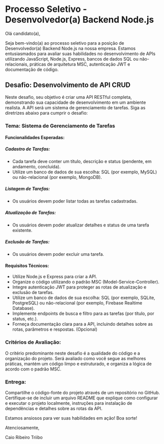 # Processo Seletivo - Desenvolvedor(a) Backend Node.js

Olá candidato(a),

Seja bem-vindo(a) ao processo seletivo para a posição de Desenvolvedor(a) Backend Node.js na nossa empresa. Estamos entusiasmados para avaliar suas habilidades no desenvolvimento de APIs utilizando JavaScript, Node.js, Express, bancos de dados SQL ou não-relacionais, práticas de arquitetura MSC, autenticação JWT e documentação de código.

## Desafio: Desenvolvimento de API CRUD

Neste desafio, seu objetivo é criar uma API RESTful completa, demonstrando sua capacidade de desenvolvimento em um ambiente realista. A API será um sistema de gerenciamento de tarefas. Siga as diretrizes abaixo para cumprir o desafio:

### Tema: Sistema de Gerenciamento de Tarefas

#### Funcionalidades Esperadas:

##### Cadastro de Tarefas:

- Cada tarefa deve conter um título, descrição e status (pendente, em andamento, concluída).
- Utilize um banco de dados de sua escolha: SQL (por exemplo, MySQL) ou não-relacional (por exemplo, MongoDB).

##### Listagem de Tarefas:

- Os usuários devem poder listar todas as tarefas cadastradas.

##### Atualização de Tarefas:

- Os usuários devem poder atualizar detalhes e status de uma tarefa existente.

##### Exclusão de Tarefas:

- Os usuários devem poder excluir uma tarefa.

#### Requisitos Técnicos:

- Utilize Node.js e Express para criar a API.
- Organize o código utilizando o padrão MSC (Model-Service-Controller).
- Integre autenticação JWT para proteger as rotas de atualização e exclusão de tarefas.
- Utilize um banco de dados de sua escolha: SQL (por exemplo, SQLite, PostgreSQL) ou não-relacional (por exemplo, Firebase Realtime Database).
- Implemente endpoints de busca e filtro para as tarefas (por título, por status, etc.).
- Forneça documentação clara para a API, incluindo detalhes sobre as rotas, parâmetros e respostas. (Opcional)

### Critérios de Avaliação:

O critério predominante neste desafio é a qualidade do código e a organização do projeto. Será avaliado como você segue as melhores práticas, mantém um código limpo e estruturado, e organiza a lógica de acordo com o padrão MSC.

### Entrega:

Compartilhe o código-fonte do projeto através de um repositório no GitHub. Certifique-se de incluir um arquivo README que explique como configurar e executar o projeto localmente, instruções para instalação de dependências e detalhes sobre as rotas da API.

Estamos ansiosos para ver suas habilidades em ação! Boa sorte!

Atenciosamente,

Caio Ribeiro
Triibo
